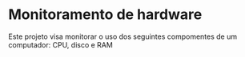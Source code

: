 # Monitoramento de hardware

Este projeto visa monitorar o uso dos seguintes compomentes de um computador: CPU, disco e RAM